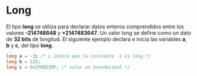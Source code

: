 # Long
El tipo **long** se utiliza para declarar datos enteros comprendidos entre los valores **-214748648** y **+2147483647**. Un valor long se define como un dato de **32 bits** de longitud. El siguiente ejemplo declara e inicia las variables **a**, **b** y **c**, del tipo **long**.

```c
long a = -1L /* L indica que la constante -1 es long */
long b = 125;
long c = 0x1F00230F; /* valor en hexadecimal */
```
<!--stackedit_data:
eyJoaXN0b3J5IjpbMTcyOTI3ODM2MV19
-->